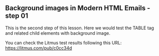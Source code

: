 ## Background images in Modern HTML Emails - step 01

This is the second step of this lesson. Here we would test the TABLE tag and related child elements with background image.

You can check the Litmus test results following this URL:
https://litmus.com/pub/c0cc34d